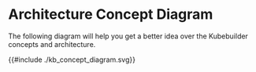 # Architecture Concept Diagram

The following diagram will help you get a better idea over the Kubebuilder concepts and architecture.  

<!-- include these inline so we can style an match variables -->
{{#include ./kb_concept_diagram.svg}}
